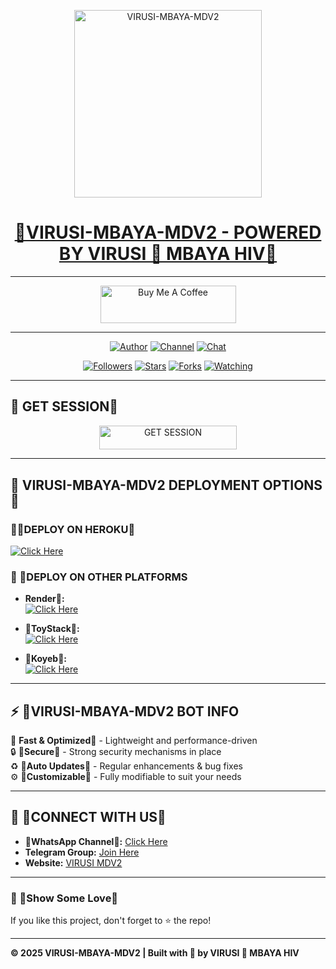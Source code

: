 <p align="center">  
  <a href="https://storage.giftedtech.web.id/file/download/SzwsE.jpg">
    <img alt="VIRUSI-MBAYA-MDV2" height="300" src="https://storage.giftedtech.web.id/file/download/SzwsE.jpg">
    <h1 align="center"> 🦠VIRUSI-MBAYA-MDV2 - POWERED BY VIRUSI 🦠 MBAYA HIV🦠</h1>
  </a>
</p>  

---

<p align="center">
  <a href="https://buymeacoffee.com/virusimbaya" target="_blank">
    <img src="https://cdn.buymeacoffee.com/buttons/v2/default-yellow.png" alt="Buy Me A Coffee" style="height: 60px !important;width: 217px !important;">
  </a>
</p>

---

<p align="center">
  <a href="https://github.com/virusdevs"><img title="Author" src="https://img.shields.io/badge/virusdevs-black?style=for-the-badge&logo=Github"></a> 
  <a href="https://whatsapp.com/channel/0029VafL5zUKbYMKza6vAv1V"><img title="Channel" src="https://img.shields.io/badge/WHATSAPP CHANNEL-black?style=for-the-badge&logo=whatsapp"></a> 
  <a href="https://wa.me/254748721079"><img title="Chat" src="https://img.shields.io/badge/CHAT US-black?style=for-the-badge&logo=whatsapp"></a>
</p>

<p align="center">
  <a href="https://github.com/virusdevs?tab=followers"><img title="Followers" src="https://img.shields.io/github/followers/virusdevs?label=Followers&style=social"></a>
  <a href="https://github.com/virusdevs/VIRUSI-MBAYA-MDV2/stargazers/"><img title="Stars" src="https://img.shields.io/github/stars/virusdevs/VIRUSI-MBAYA-MDV2?&style=social"></a>
  <a href="https://github.com/virusdevs/VIRUSI-MBAYA-MDV2/network/members"><img title="Forks" src="https://img.shields.io/github/forks/virusdevs/VIRUSI-MBAYA-MDV2?style=social"></a>
  <a href="https://github.com/virusdevs/VIRUSI-MBAYA-MDV2/watchers"><img title="Watching" src="https://img.shields.io/github/watchers/virusdevs/VIRUSI-MBAYA-MDV2?label=Watching&style=social"></a>
</p>

---

## 🦠 GET SESSION🦠

<p align="center">
  <a href="https://www.ibrahimadams.site/scanner">
    <img title="GET SESSION" src="https://img.shields.io/badge/GET SESSION-blue?style=for-the-badge&logo=bwm" width="220" height="38.45"/>
  </a>
</p>

---

## 🦠 VIRUSI-MBAYA-MDV2 DEPLOYMENT OPTIONS🦠

### 🔹🦠DEPLOY ON HEROKU🦠

  [![Click Here](https://img.shields.io/badge/➤Click-Here-red.svg)](https://dashboard.heroku.com/new?template=https://github.com/virusian/VIRUSI-MBAYA-MDV2)
  
### 🔹 🦠DEPLOY ON OTHER PLATFORMS
- **Render🦠:**  
  [![Click Here](https://img.shields.io/badge/➤Click-Here-blue.svg)](https://render.com)

- **🦠ToyStack🦠:**  
  [![Click Here](https://img.shields.io/badge/➤Click-Here-blue.svg)](https://toystack.ai)

- **🦠Koyeb🦠:**  
  [![Click Here](https://img.shields.io/badge/➤Click-Here-blue.svg)](https://koyeb.com)

---

## ⚡ 🦠VIRUSI-MBAYA-MDV2 BOT INFO  
🚀 **Fast & Optimized🦠** - Lightweight and performance-driven  
🔒 **🦠Secure🦠** - Strong security mechanisms in place  
♻️ **🦠Auto Updates🦠** - Regular enhancements & bug fixes  
⚙️ **🦠Customizable🦠** - Fully modifiable to suit your needs  

---

## 💬 🦠CONNECT WITH US🦠 
- **🦠WhatsApp Channel🦠:** [Click Here](https://whatsapp.com/channel/0029VawCel7GOj9ktLjkxQ3g)  
- **Telegram Group:** [Join Here](https://t.me/yourgroup)  
- **Website:** [VIRUSI MDV2](https://www.ibrahimadams.site)  

---

### 🌟 🦠Show Some Love🦠  
If you like this project, don't forget to ⭐ the repo!  

---

**© 2025 VIRUSI-MBAYA-MDV2 | Built with 🦠 by VIRUSI 🦠 MBAYA HIV**


